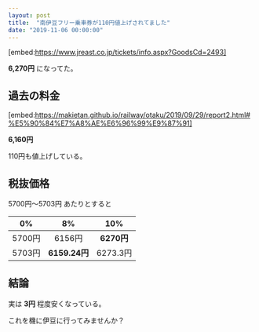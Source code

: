 ```yaml
---
layout: post
title:  "南伊豆フリー乗車券が110円値上げされてました"
date: "2019-11-06 00:00:00"
---
```


[embed:https://www.jreast.co.jp/tickets/info.aspx?GoodsCd=2493]

**6,270円** になってた。

## 過去の料金

[embed:https://makietan.github.io/railway/otaku/2019/09/29/report2.html#%E5%90%84%E7%A8%AE%E6%96%99%E9%87%91]

**6,160円**

110円も値上げしている。

## 税抜価格

5700円〜5703円 あたりとすると

|0%|8%|10%|
|:-:|:-:|:-:|
|5700円|6156円|**6270円**|
|5703円|**6159.24円**|6273.3円|

## 結論

実は **3円** 程度安くなっている。

これを機に伊豆に行ってみませんか？